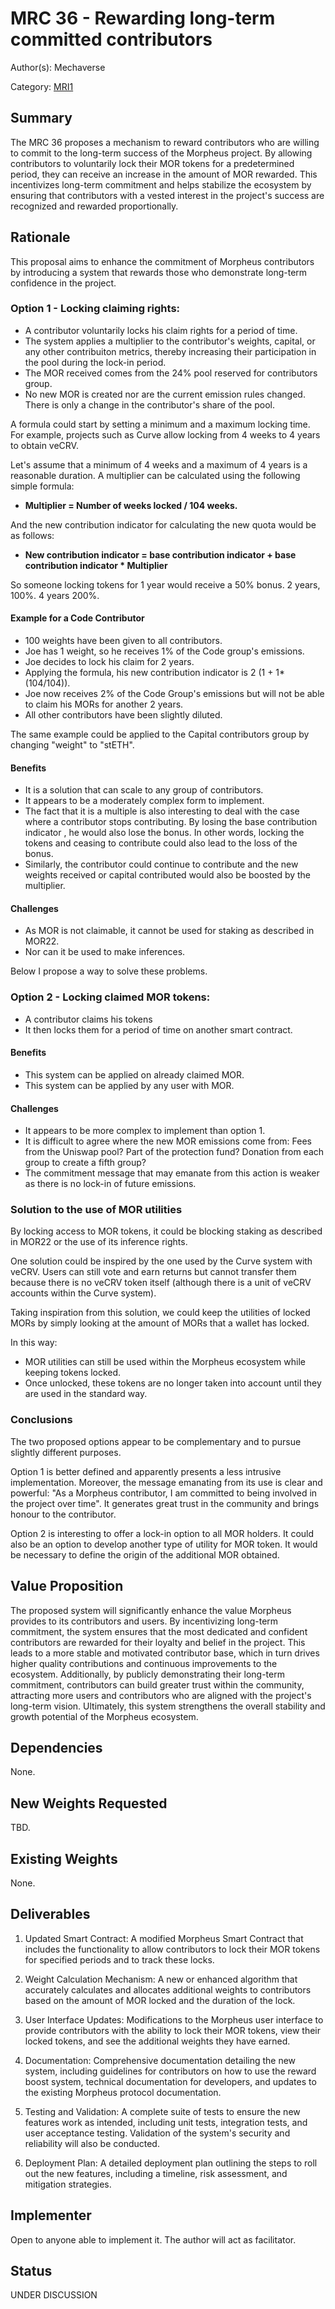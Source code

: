 # MRC 36 - Rewarding long-term committed contributors

Author(s): Mechaverse

Category: [MRI1](https://github.com/MorpheusAIs/SmartContracts)

## Summary

The MRC 36 proposes a mechanism to reward contributors who are willing to commit to the long-term success of the Morpheus project. By allowing contributors to voluntarily lock their MOR tokens for a predetermined period, they can receive an increase in the amount of MOR rewarded. This incentivizes long-term commitment and helps stabilize the ecosystem by ensuring that contributors with a vested interest in the project's success are recognized and rewarded proportionally.

## Rationale

This proposal aims to enhance the commitment of Morpheus contributors by introducing a system that rewards those who demonstrate long-term confidence in the project. 

### Option 1 - Locking claiming rights:

 - A contributor voluntarily locks his claim rights for a period of time.
 - The system applies a multiplier to the contributor's weights, capital, or any other contribuiton metrics, thereby increasing their participation in the pool during the lock-in period.
 - The MOR received comes from the 24% pool reserved for contributors group. 
 - No new MOR is created nor are the current emission rules changed. There is only a change in the contributor's share of the pool.

A formula could start by setting a minimum and a maximum locking time. For example, projects such as Curve allow locking from 4 weeks to 4 years to obtain veCRV.

Let's assume that a minimum of 4 weeks and a maximum of 4 years is a reasonable duration. A multiplier can be calculated using the following simple formula:

- **Multiplier =  Number of weeks locked / 104 weeks.**

And the new contribution indicator for calculating the new quota would be as follows:

- **New contribution indicator = base contribution indicator + base contribution indicator * Multiplier**

So someone locking tokens for 1 year would receive a 50% bonus. 2 years, 100%.  4 years 200%.

#### Example for a Code Contributor

- 100 weights have been given to all contributors.
- Joe has 1 weight, so he receives 1% of the Code group's emissions.
- Joe decides to lock his claim for 2 years.
- Applying the formula, his new contribution indicator is 2 (1 + 1*(104/104)).
- Joe now receives 2% of the Code Group's emissions but will not be able to claim his MORs for another 2 years.
- All other contributors have been slightly diluted.

The same example could be applied to the Capital contributors group by changing "weight" to "stETH".


#### Benefits

 - It is a solution that can scale to any group of contributors.
 - It appears to be a moderately complex form to implement.
 - The fact that it is a multiple is also interesting to deal with the case where a contributor stops contributing. By losing the base contribution indicator , he would also lose the bonus. In other words, locking the tokens and ceasing to contribute could also lead to the loss of the bonus.
 - Similarly, the contributor could continue to contribute and the new weights received or capital contributed would also be boosted by the multiplier.
   
#### Challenges

 - As MOR is not claimable, it cannot be used for staking as described in MOR22.
 - Nor can it be used to make inferences.

Below I propose a way to solve these problems.


### Option 2 -  Locking claimed MOR tokens:

 - A contributor claims his tokens
 - It then locks them for a period of time on another smart contract. 

#### Benefits

 - This system can be applied on already claimed MOR.
 - This system can be applied by any user with MOR.

#### Challenges

- It appears to be more complex to implement than option 1.
- It is difficult to agree where the new MOR emissions come from: Fees from the Uniswap pool? Part of the protection fund? Donation from each group to create a fifth group?
- The commitment message that may emanate from this action is weaker as there is no lock-in of future emissions.


### Solution to the use of MOR utilities

By locking access to MOR tokens, it could be blocking staking as described in MOR22 or the use of its inference rights.

One solution could be inspired by the one used by the Curve system with veCRV. Users can still vote and earn returns but cannot transfer them because there is no veCRV token itself (although there is a unit of veCRV accounts within the Curve system).

Taking inspiration from this solution, we could keep the utilities of locked MORs by simply looking at the amount of MORs that a wallet has locked.

In this way:

- MOR utilities can still be used within the Morpheus ecosystem while keeping tokens locked.
- Once unlocked, these tokens are no longer taken into account until they are used in the standard way.


### Conclusions

The two proposed options appear to be complementary and to pursue slightly different purposes.

Option 1 is better defined and apparently presents a less intrusive implementation. Moreover, the message emanating from its use is clear and powerful: "As a Morpheus contributor, I am committed to being involved in the project over time". It generates great trust in the community and brings honour to the contributor.

Option 2 is interesting to offer a lock-in option to all MOR holders. It could also be an option to develop another type of utility for MOR token. It would be necessary to define the origin of the additional MOR obtained.


## Value Proposition

The proposed system will significantly enhance the value Morpheus provides to its contributors and users. By incentivizing long-term commitment, the system ensures that the most dedicated and confident contributors are rewarded for their loyalty and belief in the project. This leads to a more stable and motivated contributor base, which in turn drives higher quality contributions and continuous improvements to the ecosystem. Additionally, by publicly demonstrating their long-term commitment, contributors can build greater trust within the community, attracting more users and contributors who are aligned with the project's long-term vision. Ultimately, this system strengthens the overall stability and growth potential of the Morpheus ecosystem.

## Dependencies

None.

## New Weights Requested

TBD.

## Existing Weights

None.

## Deliverables

1. Updated Smart Contract: A modified Morpheus Smart Contract that includes the functionality to allow contributors to lock their MOR tokens for specified periods and to track these locks.

2. Weight Calculation Mechanism: A new or enhanced algorithm that accurately calculates and allocates additional weights to contributors based on the amount of MOR locked and the duration of the lock.

3. User Interface Updates: Modifications to the Morpheus user interface to provide contributors with the ability to lock their MOR tokens, view their locked tokens, and see the additional weights they have earned.

4. Documentation: Comprehensive documentation detailing the new system, including guidelines for contributors on how to use the reward boost system, technical documentation for developers, and updates to the existing Morpheus protocol documentation.

5. Testing and Validation: A complete suite of tests to ensure the new features work as intended, including unit tests, integration tests, and user acceptance testing. Validation of the system's security and reliability will also be conducted.

6. Deployment Plan: A detailed deployment plan outlining the steps to roll out the new features, including a timeline, risk assessment, and mitigation strategies.

## Implementer

Open to anyone able to implement it. The author will act as facilitator.

## Status

UNDER DISCUSSION
